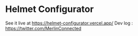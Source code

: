 # Helmet Configurator

See it live at https://helmet-configurator.vercel.app/
Dev log : https://twitter.com/MerlinConnected
